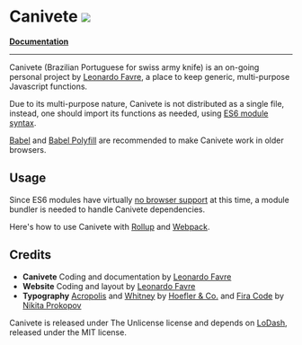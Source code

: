 # Canivete ![](https://travis-ci.org/leofavre/canivete.svg?branch=master)

**[Documentation](http://canivete.leofavre.com/)**

---

Canivete (Brazilian Portuguese for swiss army knife) is an on-going personal project by [Leonardo Favre](https://github.com/leofavre/), a place to keep generic, multi-purpose Javascript functions.

Due to its multi-purpose nature, Canivete is not distributed as a single file, instead, one should import its functions as needed, using [ES6 module syntax](https://developer.mozilla.org/en-US/docs/Web/JavaScript/Reference/Statements/import).

[Babel](https://babeljs.io/) and [Babel Polyfill](https://babeljs.io/docs/usage/polyfill/) are recommended to make Canivete work in older browsers.

## Usage

Since ES6 modules have virtually [no browser support](https://caniuse.com/#feat=es6-module) at this time, a module bundler is needed to handle Canivete dependencies.

Here's how to use Canivete with [Rollup](https://github.com/leofavre/canivete-with-rollup) and [Webpack](https://github.com/leofavre/canivete-with-webpack).

## Credits

* **Canivete** Coding and documentation by [Leonardo Favre](https://github.com/leofavre/)
* **Website** Coding and layout by [Leonardo Favre](https://github.com/leofavre/)
* **Typography** [Acropolis](https://www.typography.com/fonts/acropolis/overview/) and [Whitney](https://www.typography.com/fonts/whitney/overview/) by [Hoefler & Co.](https://www.typography.com/) and [Fira Code](https://github.com/tonsky/FiraCode) by [Nikita Prokopov](https://github.com/tonsky/)

Canivete is released under The Unlicense license and depends on [LoDash](https://lodash.com/), released under the MIT license.
